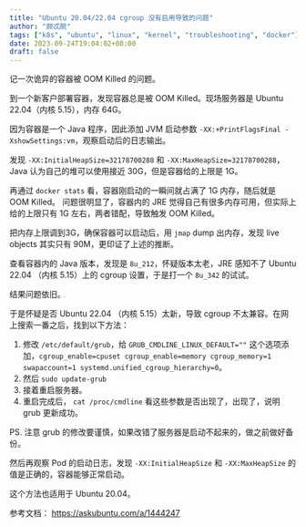 ```yaml
---
title: "Ubuntu 20.04/22.04 cgroup 没有启用导致的问题"
author: "颇忒脱"
tags: ["k8s", "ubuntu", "linux", "kernel", "troubleshooting", "docker"]
date: 2023-09-24T19:04:02+08:00
draft: false
---
```


记一次诡异的容器被 OOM Killed 的问题。

<!--more-->

到一个新客户部署容器，发现容器总是被 OOM Killed。现场服务器是 Ubuntu 22.04（内核 5.15），内存 64G。

因为容器是一个 Java 程序，因此添加 JVM 启动参数 `-XX:+PrintFlagsFinal -XshowSettings:vm`，观察启动后的日志输出。

发现 `-XX:InitialHeapSize=32178700288` 和 `-XX:MaxHeapSize=32178700288`，Java 认为自己的堆可以使用接近 30G，但是容器给的上限是 1G。

再通过 `docker stats` 看，容器刚启动的一瞬间就占满了 1G 内存，随后就是 OOM Killed。
问题很明显了，容器内的 JRE 觉得自己有很多内存可用，但实际上给的上限只有 1G 左右，两者错配，导致触发 OOM Killed。

把内存上限调到3G，确保容器可以启动后，用 `jmap` dump 出内存，发现 live objects 其实只有 90M，更印证了上述的推断。

查看容器内的 Java 版本，发现是 `8u_212`，怀疑版本太老，JRE 感知不了 Ubuntu 22.04 （内核 5.15）上的 cgroup 设置，于是打一个 `8u_342` 的试试。

结果问题依旧。

于是怀疑是否 Ubuntu 22.04 （内核 5.15）太新，导致 cgroup 不太兼容。在网上搜索一番之后，找到以下方法：

1. 修改 `/etc/default/grub`，给 `GRUB_CMDLINE_LINUX_DEFAULT=""` 这个选项添加，`cgroup_enable=cpuset cgroup_enable=memory cgroup_memory=1 swapaccount=1 systemd.unified_cgroup_hierarchy=0`。
2. 然后 `sudo update-grub`
3. 接着重启服务器。
4. 重启完成后， `cat /proc/cmdline` 看这些参数是否出现了，出现了，说明 grub 更新成功。

PS. 注意 grub 的修改要谨慎，如果改错了服务器是启动不起来的，做之前做好备份。

然后再观察 Pod 的启动日志，发现 `-XX:InitialHeapSize` 和 `-XX:MaxHeapSize` 的值是正确的，容器能够正常启动。

这个方法也适用于 Ubuntu 20.04。

参考文档： https://askubuntu.com/a/1444247

